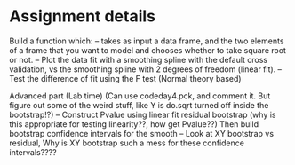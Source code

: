 # Assignment details

Build a function which:
  – takes as input a data frame, and the two elements of a frame that you want to model
    and chooses whether to take square root or not.
  – Plot the data fit with a smoothing spline with the default cross validation, vs the smoothing spline with 2 degrees of freedom (linear fit).
  – Test the difference of fit using the F test (Normal theory based)
  
Advanced part (Lab time) (Can use codeday4.pck, and comment it. But figure out some of the weird stuff, like Y is do.sqrt turned off inside the bootstrap!?)
  – Construct Pvalue using linear fit residual bootstrap (why is this appropriate for testing linearity??, how get Pvalue??)
    Then build bootstrap confidence intervals for the smooth
  – Look at XY bootstrap vs residual, Why is XY bootstrap such a mess for these confidence intervals????
